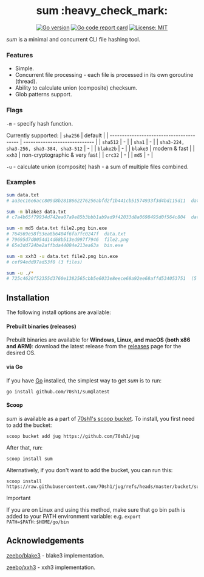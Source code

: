 <h1 align="center">sum :heavy_check_mark:</h1>

<p align="center">
  <a href="https://go.dev"><img alt="Go version" src="https://img.shields.io/github/go-mod/go-version/70sh1/sum"></a>
  <a href="https://goreportcard.com/report/github.com/70sh1/sum"><img alt="Go code report card" src="https://goreportcard.com/badge/github.com/70sh1/sum"></a>
  <a href="https://github.com/70sh1/sum/blob/main/LICENSE"><img alt="License: MIT" src="https://img.shields.io/badge/License-MIT-green"></a>
</p>

_sum_ is a minimal and concurrent CLI file hashing tool.

### Features
* Simple.
* Concurrent file processing - each file is processed in its own goroutine (thread).
* Ability to calculate union (composite) checksum.
* Glob patterns support.

### Flags
`-m` - specify hash function.

Currently supported:
| `sha256`                                 | default                       |
| ---------------------------------------- | ----------------------------- |
| `sha512`                                 | -                             |
| `sha1`                                   | -                             |
| `sha3-224, sha3-256, sha3-384, sha3-512` | -                             |
| `blake2b`                                | -                             |
| `blake3`                                 | modern & fast                 |
| `xxh3`                                   | non-cryptographic & very fast |
| `crc32`                                  | -                             |
| `md5`                                    | -                             |

`-u` - calculate union (composite) hash - a sum of multiple files combined.

### Examples
```bash
sum data.txt
# aa3ec16e6acc809d8b2818662276256abfd2f1b441cb51574933f3d4bd115d11  data.txt

sum -m blake3 data.txt
# c7a4b65f79934d742ea07a9e85b3bbb1ab9ad9f42033d8a0698495d0f564c804  data.txt

sum -m md5 data.txt file2.png bin.exe
# 764569e58f53ea8b6404f6fa7fc0247f  data.txt
# 79695d7d0054d14d68b513ed997f7946  file2.png
# 65e3dd724be2affbda44084e213ea63a  bin.exe

sum -m xxh3 -u data.txt file2.png bin.exe
# cef94edd97ad53f0 (3 files)

sum -u ./*
# 725c4620f52355d3760e1382565cbb5e6033e8eece68a92ee68affd534053751  (5 files)
```

## Installation
The following install options are available:

#### Prebuilt binaries (releases)
Prebuilt binaries are available for **Windows, Linux, and macOS (both x86 and ARM)**: download the latest release from the [releases](https://github.com/70sh1/sum/releases) page for the desired OS.

#### via Go
If you have [Go](https://go.dev/dl/) installed, the simplest way to get _sum_ is to run:
```shell
go install github.com/70sh1/sum@latest
```
#### Scoop
_sum_ is available as a part of [70sh1's scoop bucket](https://github.com/70sh1/jug). To install, you first need to add the bucket:
```
scoop bucket add jug https://github.com/70sh1/jug
```
After that, run:
```
scoop install sum
```
Alternatively, if you don't want to add the bucket, you can run this:
```
scoop install https://raw.githubusercontent.com/70sh1/jug/refs/heads/master/bucket/sum.json
```

> [!IMPORTANT]
> If you are on Linux and using this method, make sure that go bin path is added to your PATH environment variable: e.g. `export PATH=$PATH:$HOME/go/bin`

## Acknowledgements
[zeebo/blake3](https://github.com/zeebo/blake3) - blake3 implementation.

[zeebo/xxh3](https://github.com/zeebo/xxh3) - xxh3 implementation.
